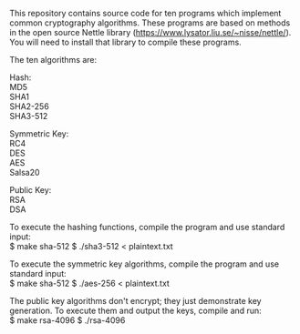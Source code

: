 This repository contains source code for ten programs which implement common cryptography algorithms. These programs are based on methods in the open source Nettle library (https://www.lysator.liu.se/~nisse/nettle/). You will need to install that library to compile these programs.

The ten algorithms are:

Hash:  
MD5  
SHA1  
SHA2-256  
SHA3-512  

Symmetric Key:  
RC4  
DES  
AES  
Salsa20  

Public Key:  
RSA  
DSA  

To execute the hashing functions, compile the program and use standard input:  
$ make sha-512
$ ./sha3-512 < plaintext.txt

To execute the symmetric key algorithms, compile the program and use standard input:  
$ make sha-512
$ ./aes-256 < plaintext.txt

The public key algorithms don't encrypt; they just demonstrate key generation. To execute them and output the keys, compile and run:  
$ make rsa-4096
$ ./rsa-4096
